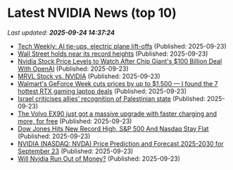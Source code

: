 # Latest NVIDIA News (top 10)
_Last updated: **2025-09-24 14:37:24**_

- [Tech Weekly: AI tie-ups, electric plane lift-offs](https://finance.yahoo.com/video/tech-weekly-ai-tie-ups-143334869.html) (Published: 2025-09-23)
- [Wall Street holds near its record heights](https://www.bostonherald.com/2025/09/23/stock-market-record-heights-run/) (Published: 2025-09-23)
- [Nvidia Stock Price Levels to Watch After Chip Giant's $100 Billion Deal With OpenAI](https://biztoc.com/x/9fdeabd2181195b1) (Published: 2025-09-23)
- [MRVL Stock vs. NVIDIA](https://www.forbes.com/sites/greatspeculations/2025/09/23/mrvl-stock-vs-nvidia/) (Published: 2025-09-23)
- [Walmart's GeForce Week cuts prices by up to $1,500 — I found the 7 hottest RTX gaming laptop deals](https://www.windowscentral.com/hardware/nvidia/walmart-geforce-week-best-laptop-deals) (Published: 2025-09-23)
- [Israel criticises allies’ recognition of Palestinian state](https://www.bbc.co.uk/programmes/w172zss8x49zj3g) (Published: 2025-09-23)
- [The Volvo EX90 just got a massive upgrade with faster charging and more, for free](http://electrek.co/2025/09/23/volvo-ex90-upgrade-delivers-faster-charging-and-more-for-free/) (Published: 2025-09-23)
- [Dow Jones Hits New Record High, S&P 500 And Nasdaq Stay Flat](https://www.ndtvprofit.com/markets/us-stock-markets-today-dow-jones-hits-new-record-high-sp-500-and-nasdaq-stay-flat) (Published: 2025-09-23)
- [NVIDIA (NASDAQ: NVDA) Price Prediction and Forecast 2025-2030 for September 23](https://biztoc.com/x/58101ebd2fdab4ce) (Published: 2025-09-23)
- [Will Nvidia Run Out of Money?](https://biztoc.com/x/2426ca3705208284) (Published: 2025-09-23)
